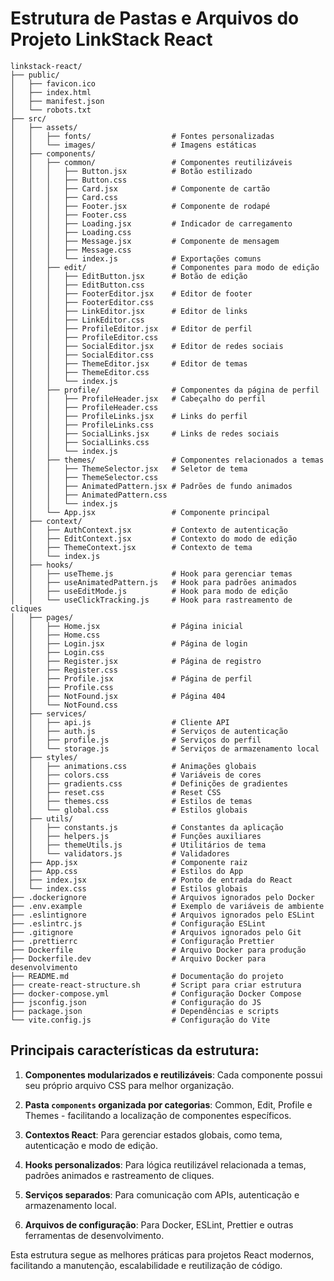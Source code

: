 # Estrutura de Pastas e Arquivos do Projeto LinkStack React

```
linkstack-react/
├── public/
│   ├── favicon.ico
│   ├── index.html
│   ├── manifest.json
│   └── robots.txt
├── src/
│   ├── assets/
│   │   ├── fonts/                  # Fontes personalizadas
│   │   └── images/                 # Imagens estáticas
│   ├── components/
│   │   ├── common/                 # Componentes reutilizáveis
│   │   │   ├── Button.jsx          # Botão estilizado
│   │   │   ├── Button.css
│   │   │   ├── Card.jsx            # Componente de cartão
│   │   │   ├── Card.css
│   │   │   ├── Footer.jsx          # Componente de rodapé
│   │   │   ├── Footer.css
│   │   │   ├── Loading.jsx         # Indicador de carregamento
│   │   │   ├── Loading.css
│   │   │   ├── Message.jsx         # Componente de mensagem
│   │   │   ├── Message.css
│   │   │   └── index.js            # Exportações comuns
│   │   ├── edit/                   # Componentes para modo de edição
│   │   │   ├── EditButton.jsx      # Botão de edição
│   │   │   ├── EditButton.css
│   │   │   ├── FooterEditor.jsx    # Editor de footer
│   │   │   ├── FooterEditor.css
│   │   │   ├── LinkEditor.jsx      # Editor de links
│   │   │   ├── LinkEditor.css
│   │   │   ├── ProfileEditor.jsx   # Editor de perfil
│   │   │   ├── ProfileEditor.css
│   │   │   ├── SocialEditor.jsx    # Editor de redes sociais
│   │   │   ├── SocialEditor.css
│   │   │   ├── ThemeEditor.jsx     # Editor de temas
│   │   │   ├── ThemeEditor.css
│   │   │   └── index.js
│   │   ├── profile/                # Componentes da página de perfil
│   │   │   ├── ProfileHeader.jsx   # Cabeçalho do perfil
│   │   │   ├── ProfileHeader.css
│   │   │   ├── ProfileLinks.jsx    # Links do perfil
│   │   │   ├── ProfileLinks.css
│   │   │   ├── SocialLinks.jsx     # Links de redes sociais
│   │   │   ├── SocialLinks.css
│   │   │   └── index.js
│   │   ├── themes/                 # Componentes relacionados a temas
│   │   │   ├── ThemeSelector.jsx   # Seletor de tema
│   │   │   ├── ThemeSelector.css
│   │   │   ├── AnimatedPattern.jsx # Padrões de fundo animados
│   │   │   ├── AnimatedPattern.css
│   │   │   └── index.js
│   │   └── App.jsx                 # Componente principal
│   ├── context/
│   │   ├── AuthContext.jsx         # Contexto de autenticação
│   │   ├── EditContext.jsx         # Contexto do modo de edição
│   │   ├── ThemeContext.jsx        # Contexto de tema
│   │   └── index.js
│   ├── hooks/
│   │   ├── useTheme.js             # Hook para gerenciar temas
│   │   ├── useAnimatedPattern.js   # Hook para padrões animados
│   │   ├── useEditMode.js          # Hook para modo de edição
│   │   └── useClickTracking.js     # Hook para rastreamento de cliques
│   ├── pages/
│   │   ├── Home.jsx                # Página inicial
│   │   ├── Home.css
│   │   ├── Login.jsx               # Página de login
│   │   ├── Login.css
│   │   ├── Register.jsx            # Página de registro
│   │   ├── Register.css
│   │   ├── Profile.jsx             # Página de perfil
│   │   ├── Profile.css
│   │   ├── NotFound.jsx            # Página 404
│   │   └── NotFound.css
│   ├── services/
│   │   ├── api.js                  # Cliente API
│   │   ├── auth.js                 # Serviços de autenticação
│   │   ├── profile.js              # Serviços do perfil
│   │   └── storage.js              # Serviços de armazenamento local
│   ├── styles/
│   │   ├── animations.css          # Animações globais
│   │   ├── colors.css              # Variáveis de cores
│   │   ├── gradients.css           # Definições de gradientes
│   │   ├── reset.css               # Reset CSS
│   │   ├── themes.css              # Estilos de temas
│   │   └── global.css              # Estilos globais
│   ├── utils/
│   │   ├── constants.js            # Constantes da aplicação
│   │   ├── helpers.js              # Funções auxiliares
│   │   ├── themeUtils.js           # Utilitários de tema
│   │   └── validators.js           # Validadores
│   ├── App.jsx                     # Componente raiz
│   ├── App.css                     # Estilos do App
│   ├── index.jsx                   # Ponto de entrada do React
│   └── index.css                   # Estilos globais
├── .dockerignore                   # Arquivos ignorados pelo Docker
├── .env.example                    # Exemplo de variáveis de ambiente
├── .eslintignore                   # Arquivos ignorados pelo ESLint
├── .eslintrc.js                    # Configuração ESLint
├── .gitignore                      # Arquivos ignorados pelo Git
├── .prettierrc                     # Configuração Prettier
├── Dockerfile                      # Arquivo Docker para produção
├── Dockerfile.dev                  # Arquivo Docker para desenvolvimento
├── README.md                       # Documentação do projeto
├── create-react-structure.sh       # Script para criar estrutura
├── docker-compose.yml              # Configuração Docker Compose
├── jsconfig.json                   # Configuração do JS
├── package.json                    # Dependências e scripts
└── vite.config.js                  # Configuração do Vite
```

## Principais características da estrutura:

1. **Componentes modularizados e reutilizáveis**: Cada componente possui seu próprio arquivo CSS para melhor organização.

2. **Pasta `components` organizada por categorias**: Common, Edit, Profile e Themes - facilitando a localização de componentes específicos.

3. **Contextos React**: Para gerenciar estados globais, como tema, autenticação e modo de edição.

4. **Hooks personalizados**: Para lógica reutilizável relacionada a temas, padrões animados e rastreamento de cliques.

5. **Serviços separados**: Para comunicação com APIs, autenticação e armazenamento local.

6. **Arquivos de configuração**: Para Docker, ESLint, Prettier e outras ferramentas de desenvolvimento.

Esta estrutura segue as melhores práticas para projetos React modernos, facilitando a manutenção, escalabilidade e reutilização de código.